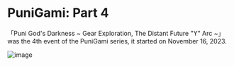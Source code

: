 # PuniGami: Part 4
「Puni God's Darkness ~ Gear Exploration, The Distant Future "Y" Arc ~」was the 4th event of the PuniGami series, it started on November 16, 2023.

![image](https://github.com/user-attachments/assets/292f5332-d2c4-4e1c-b284-b93af201688f)
